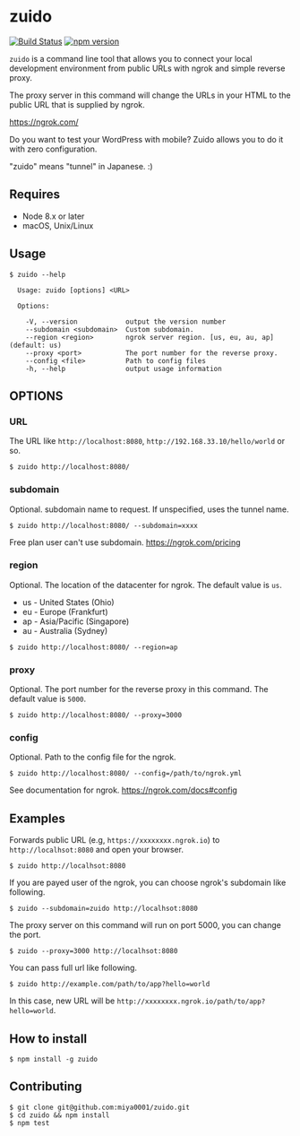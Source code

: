 # zuido

[![Build Status](https://travis-ci.org/miya0001/zuido.svg?branch=master)](https://travis-ci.org/miya0001/zuido)
[![npm version](https://badge.fury.io/js/zuido.svg)](https://badge.fury.io/js/zuido)

`zuido` is a command line tool that allows you to connect your local development environment from public URLs with ngrok and simple reverse proxy.

The proxy server in this command will change the URLs in your HTML to the public URL that is supplied by ngrok.

https://ngrok.com/

Do you want to test your WordPress with mobile? Zuido allows you to do it with zero configuration.

"zuido" means "tunnel" in Japanese. :)

## Requires

* Node 8.x or later
* macOS, Unix/Linux

## Usage

```
$ zuido --help

  Usage: zuido [options] <URL>

  Options:

    -V, --version            output the version number
    --subdomain <subdomain>  Custom subdomain.
    --region <region>        ngrok server region. [us, eu, au, ap] (default: us)
    --proxy <port>           The port number for the reverse proxy.
    --config <file>          Path to config files
    -h, --help               output usage information
```

## OPTIONS

### URL

The URL like `http://localhost:8080`, `http://192.168.33.10/hello/world` or so.

```
$ zuido http://localhost:8080/
```

### subdomain

Optional. subdomain name to request. If unspecified, uses the tunnel name.

```
$ zuido http://localhost:8080/ --subdomain=xxxx
```

Free plan user can't use subdomain.
https://ngrok.com/pricing

### region

Optional. The location of the datacenter for ngrok. The default value is `us`.

* us - United States (Ohio)
* eu - Europe (Frankfurt)
* ap - Asia/Pacific (Singapore)
* au - Australia (Sydney)

```
$ zuido http://localhost:8080/ --region=ap
```

### proxy

Optional. The port number for the reverse proxy in this command. The default value is `5000`.

```
$ zuido http://localhost:8080/ --proxy=3000
```

### config

Optional. Path to the config file for the ngrok.

```
$ zuido http://localhost:8080/ --config=/path/to/ngrok.yml
```

See documentation for ngrok.
https://ngrok.com/docs#config

## Examples

Forwards public URL (e.g, `https://xxxxxxxx.ngrok.io`) to `http://localhsot:8080` and open your browser.

```
$ zuido http://localhsot:8080
```

If you are payed user of the ngrok, you can choose ngrok's subdomain like following.

```
$ zuido --subdomain=zuido http://localhsot:8080
```

The proxy server on this command will run on port 5000, you can change the port.
```
$ zuido --proxy=3000 http://localhsot:8080
```

You can pass full url like following.

```
$ zuido http://example.com/path/to/app?hello=world
```

In this case, new URL will be `http://xxxxxxxx.ngrok.io/path/to/app?hello=world`.

## How to install

```
$ npm install -g zuido
```

## Contributing

```
$ git clone git@github.com:miya0001/zuido.git
$ cd zuido && npm install
$ npm test
```
